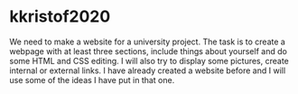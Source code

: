 # kkristof2020
We need to make a website for a university project.
The task is to create a webpage with at least three sections, include things about yourself and do some HTML and CSS editing. I will
also try to display some pictures, create internal or external links. I have already created a website before and I will use some
of the ideas I have put in that one.
